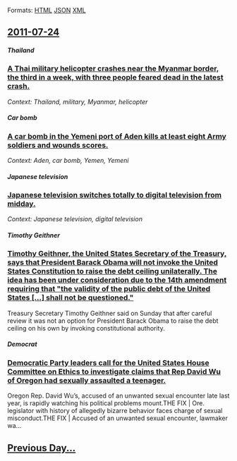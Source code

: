 
Formats: [HTML](2011/07/24/index.html)  [JSON](2011/07/24/index.json)  [XML](2011/07/24/index.xml)  

## [2011-07-24](/news/2011/07/24/index.md)

##### Thailand
### [A Thai military helicopter crashes near the Myanmar border, the third in a week, with three people feared dead in the latest crash. ](/news/2011/07/24/a-thai-military-helicopter-crashes-near-the-myanmar-border-the-third-in-a-week-with-three-people-feared-dead-in-the-latest-crash.md)
_Context: Thailand, military, Myanmar, helicopter_

##### Car bomb
### [A car bomb in the Yemeni port of Aden kills at least eight Army soldiers and wounds scores. ](/news/2011/07/24/a-car-bomb-in-the-yemeni-port-of-aden-kills-at-least-eight-army-soldiers-and-wounds-scores.md)
_Context: Aden, car bomb, Yemen, Yemeni_

##### Japanese television
### [Japanese television switches totally to digital television from midday. ](/news/2011/07/24/japanese-television-switches-totally-to-digital-television-from-midday.md)
_Context: Japanese television, digital television_

##### Timothy Geithner
### [Timothy Geithner, the United States Secretary of the Treasury, says that President Barack Obama will not invoke the United States Constitution to raise the debt ceiling unilaterally. The idea has been under consideration due to the 14th amendment requiring that "the validity of the public debt of the United States [...] shall not be questioned." ](/news/2011/07/24/timothy-geithner-the-united-states-secretary-of-the-treasury-says-that-president-barack-obama-will-not-invoke-the-united-states-constituti.md)
Treasury Secretary Timothy Geithner said on Sunday that after careful review it was not an option for President Barack Obama to raise the debt ceiling on his own by invoking constitutional authority.

##### Democrat
### [Democratic Party leaders call for the United States House Committee on Ethics to investigate claims that Rep David Wu of Oregon had sexually assaulted a teenager. ](/news/2011/07/24/democratic-party-leaders-call-for-the-united-states-house-committee-on-ethics-to-investigate-claims-that-rep-david-wu-of-oregon-had-sexually.md)
Oregon Rep. David Wu&rsquo;s, accused of an unwanted sexual encounter late last year, is rapidly watching his political problems mount.THE FIX | Ore. legislator with history of allegedly bizarre behavior faces charge of sexual misconduct.THE FIX | Accused of an unwanted sexual encounter, lawmaker wa...

## [Previous Day...](/news/2011/07/23/index.md)

